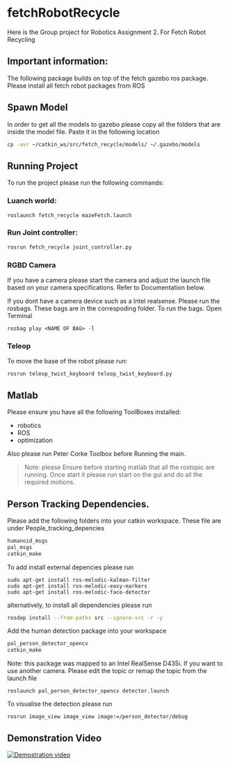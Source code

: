 # fetchRobotRecycle
Here is the Group project for Robotics Assignment 2. For Fetch Robot Recycling 

## Important information:
The following package builds on top of the fetch gazebo ros package. 
Please install all fetch robot packages from ROS

## Spawn Model
In order to get  all the models to gazebo please copy all the folders that are inside the model file.  Paste it in the following location

~~~~bash
cp -avr ~/catkin_ws/src/fetch_recycle/models/ ~/.gazebo/models
~~~~
## Running Project
To run the project please run the following commands:

### Luanch world:
~~~
roslaunch fetch_recycle mazeFetch.launch 
~~~

### Run Joint controller:
``` bash
rosrun fetch_recycle joint_controller.py 
```
### RGBD Camera
If you have a camera please start the camera and adjust the launch file based on your camera specifications. Refer to Documentation below.

If you dont have a camera device such as a Intel realsense. Please run the rosbags. 
These bags are in the correspoding folder.
To run the bags. Open Terminal
~~~
rosbag play <NAME OF BAG> -l
~~~

### Teleop
To move the base of the robot please run: 
```
rosrun teleop_twist_keyboard teleop_twist_keyboard.py  
```

## Matlab
Please ensure you have all the following ToolBoxes installed:
- robotics
- ROS 
- optimization

Also please run Peter Corke Toolbox before Running the main. 
>Note: please Ensure before starting matlab that all the rostopic are running. 
Once start it please run start on the gui and do all the required motions. 



## Person Tracking Dependencies. 
Please add the following folders into your catkin workspace. These file are under People_tracking_depencies
~~~bash
humanoid_msgs
pal_msgs
catkin_make
~~~
To add install external depencies please run 
~~~
sudo apt-get install ros-melodic-kalman-filter 
sudo apt-get install ros-melodic-easy-markers 
sudo apt-get install ros-melodic-face-detector
~~~
alternatively, to install all dependencies please run
~~~bash
rosdep install --from-paths src --ignore-src -r -y
~~~


Add the human detection package into your workspace
~~~bash
pal_person_detector_opencv
catkin_make
~~~
Note: this package was mapped to an Intel RealSense D435i. If you want to use another camera. Please edit the topic or remap the topic from the launch file 

~~~
roslaunch pal_person_detector_opencv detector.launch
~~~
To visualise the detection please run 
~~~
rosrun image_view image_view image:=/person_detector/debug
~~~


## Demonstration Video
[![Demostration video](https://img.youtube.com/vi/TRuqb9f4Vtk/sddefault.jpg)](https://youtu.be/cm82dSOuo60)
